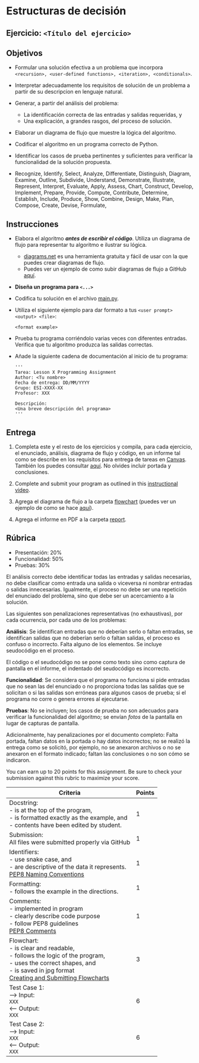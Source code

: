 # Estructuras de decisión

## Ejercicio: `<Título del ejercicio>`

## Objetivos
- Formular una solución efectiva a un problema que incorpora `<recursion>, <user-defined functions>, <iteration>, <conditionals>`.
- Interpretar adecuadamente los requisitos de solución de un problema a partir de su descripcion en lenguaje natural.
- Generar, a partir del análisis del problema:
    - La identificación correcta de las entradas y salidas requeridas, y
    - Una explicación, a grandes rasgos, del proceso de solución.
- Elaborar un diagrama de flujo que muestre la lógica del algoritmo.
- Codificar el algoritmo en un programa correcto de Python.
- Identificar los casos de prueba pertinentes y suficientes para verificar la funcionalidad de la solución propuesta.

- Recognize, Identify, Select, Analyze, Differentiate, Distinguish, Diagram, Examine, Outline, Subdivide, Understand, Demonstrate, Illustrate, Represent, Interpret, Evaluate, Apply, Assess, Chart, Construct, Develop, Implement, Prepare, Provide, Compute, Contribute, Determine, Establish, Include, Produce, Show, Combine, Design, Make, Plan, Compose, Create, Devise, Formulate, 

## Instrucciones
- Elabora el algoritmo ***antes de escribir el código***. Utiliza un diagrama de flujo para representar tu algoritmo e ilustrar su lógica.
    - [diagrams.net](https://app.diagrams.net/) es una herramienta gratuita y fácil de usar con la que puedes crear diagramas de flujo. 
    - Puedes ver un ejemplo de como subir diagramas de flujo a GitHub [aquí](https://youtu.be/oy5nhA7QpNI).

- **Diseña un programa para `<...>`**

- Codifica tu solución en el archivo [main.py](/main.py).
   
- Utiliza el siguiente ejemplo para dar formato a tus `<user prompt> <output> <file>`:
  ```
  <format example>
  ```
  
- Prueba tu programa corriéndolo varias veces con diferentes entradas. Verifica que tu algoritmo produzca las salidas correctas.

- Añade la siguiente cadena de documentación al inicio de tu programa:
  ```
  '''
  Tarea: Lesson X Programming Assignment
  Author: <Tu nombre>
  Fecha de entrega: DD/MM/YYYY
  Grupo: ESI-XXXX-XX
  Profesor: XXX

  Descripción:
  <Una breve descripción del programa>
  '''
  ```
  
## Entrega
1. Completa este y el resto de los ejercicios y compila, para cada ejercicio, el enunciado, análisis, diagrama de flujo y código, en un informe tal como se describe en los requisitos para entrega de tareas en [Canvas](https://canvas.iteso.mx/courses/12856/modules/items/418369). También los puedes consultar [aquí](/report/report_example.pdf). No olvides incluir portada y conclusiones.

1. Complete and submit your program as outlined in this [instructional video](https://youtu.be/SrJ_c8S1_D8).

2. Agrega el diagrama de flujo a la carpeta [flowchart](/flowchart) (puedes ver un ejemplo de como se hace [aquí](https://youtu.be/oy5nhA7QpNI)).

3. Agrega el informe en PDF a la carpeta [report](/report).

## Rúbrica
- Presentación: 20%
- Funcionalidad: 50%
- Pruebas: 30%

El análisis correcto debe identificar todas las entradas y salidas necesarias, no debe clasificar como entrada una salida o viceversa ni nombrar entradas o salidas innecesarias. Igualmente, el proceso no debe ser una repetición del enunciado del problema, sino que debe ser un acercamiento a la solución.

Las siguientes son penalizaciones representativas (no exhaustivas), por cada ocurrencia, por cada uno de los problemas:

**Análisis**: Se identifican entradas que no deberían serlo o faltan entradas, se identifican salidas que no deberían serlo o faltan salidas, el proceso es confuso o incorrecto. Falta alguno de los elementos. Se incluye seudocódigo en el proceso.

El código o el seudocódigo no se pone como texto sino como captura de pantalla en el informe, el indentado del seudocódigo es incorrecto.

**Funcionalidad**: Se considera que el programa no funciona si pide entradas que no sean las del enunciado o no proporciona todas las salidas que se solicitan o si las salidas son erróneas para algunos casos de prueba; si el programa no corre o genera errores al ejecutarse.

**Pruebas**: No se incluyen; los casos de prueba no son adecuados para verificar la funcionalidad del algoritmo; se envían *fotos* de la pantalla en lugar de capturas de pantalla.

Adicionalmente, hay penalizaciones por el documento completo: Falta portada, faltan datos en la portada o hay datos incorrectos; no se realizó la entrega como se solicitó, por ejemplo, no se anexaron archivos o no se anexaron en el formato indicado; faltan las conclusiones o no son cómo se indicaron.



You can earn up to 20 points for this assignment. Be sure to check your submission against this rubric to maximize your score.

| Criteria | Points |
|-|-|
| Docstring:<br>- is at the top of the program, <br>- is formatted exactly as the example, and<br>- contents have been edited by student. | 1 |
| Submission:<br>All files were submitted properly via GitHub | 1 |
| Identifiers:<br>- use snake case, and<br>- are descriptive of the data it represents.<br>[PEP8 Naming Conventions](https://www.python.org/dev/peps/pep-0008/#naming-conventions) | 1 |
| Formatting:<br>- follows the example in the directions. | 1 |
| Comments:<br>- implemented in program<br>- clearly describe code purpose<br>- follow PEP8 guidelines<br>[PEP8 Comments](https://www.python.org/dev/peps/pep-0008/#comments) | 1 |
| Flowchart:<br>- is clear and readable,<br>- follows the logic of the program,<br>- uses the correct shapes, and<br>- is saved in jpg format<br>[Creating and Submitting Flowcharts](https://youtu.be/oy5nhA7QpNI) | 3 |
| Test Case 1:<br>--> Input: <br>     `XXX`<br><-- Output: <br>     `XXX`<br> | 6 |
| Test Case 2:<br>--> Input: <br>     `XXX`<br><-- Output: <br>     `XXX`<br> | 6 |
